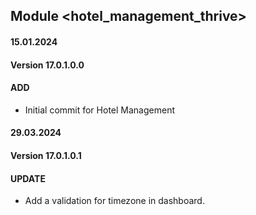 ## Module <hotel_management_thrive>

#### 15.01.2024
#### Version 17.0.1.0.0
#### ADD
- Initial commit for Hotel Management

#### 29.03.2024
#### Version 17.0.1.0.1
#### UPDATE
 - Add a validation for timezone in dashboard.